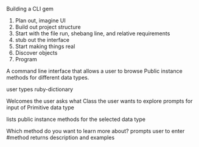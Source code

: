Building a CLI gem

1. Plan out, imagine UI
2. Build out project structure
3. Start with the file run, shebang line, and relative requirements
4. stub out the interface
5. Start making things real
6. Discover objects
7. Program


A command line interface that allows a user to browse Public instance methods for different data types.

user types ruby-dictionary

Welcomes the user
asks what Class the user wants to explore
prompts for input of Primitive data type

lists public instance methods for the selected data type

Which method do you want to learn more about?
prompts user to enter #method
returns description and examples

